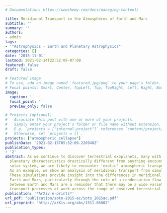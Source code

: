```yaml
---
# Documentation: https://wowchemy.com/docs/managing-content/

title: Meridional Transport in the Atmospheres of Earth and Mars
subtitle: ''
summary: ''
authors:
- admin
tags:
- '"Astrophysics - Earth and Planetary Astrophysics"'
categories: []
date: '2015-11-01'
lastmod: 2021-02-14T22:52:09-07:00
featured: false
draft: false

# Featured image
# To use, add an image named `featured.jpg/png` to your page's folder.
# Focal points: Smart, Center, TopLeft, Top, TopRight, Left, Right, BottomLeft, Bottom, BottomRight.
image:
  caption: ''
  focal_point: ''
  preview_only: false

# Projects (optional).
#   Associate this post with one or more of your projects.
#   Simply enter your project's folder or file name without extension.
#   E.g. `projects = ["internal-project"]` references `content/project/deep-learning/index.md`.
#   Otherwise, set `projects = []`.
projects: ["atmospheric_collapse"]
publishDate: '2021-02-15T05:52:09.226948Z'
publication_types:
- '2'
abstract: As we continue to discover terrestrial exoplanets, many with orbital and
  planetary characteristics drastically different from anything encountered in our
  solar system, we are likely to encounter 'exotic' atmospheric transport processes.
  As an example, we show an analysis of meridional transport from simulations Mars.
  These simulations provide insight into the differences in meridional transport between
  Earth and Mars, particularly through the role of a condensation flow. The differences
  between Earth and Mars are a reminder that there may be a wide variety of meridional
  transport processes at work across the range of observed terrestrial planets.
publication: '*ArXiv e-prints*'
url_pdf: "publication/soto-2015-ac/Soto_2015ac.pdf"
url_preprint: "http://arXiv.org/abs/1511.06802"
---
```

